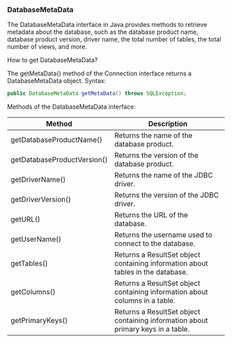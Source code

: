 ### DatabaseMetaData

The DatabaseMetaData interface in Java provides methods to retrieve metadata about the database, such as the database product name, database product version, driver name, the total number of tables, the total number of views, and more.

How to get DatabaseMetaData?

The getMetaData() method of the Connection interface returns a DatabaseMetaData object.
Syntax:
```java
public DatabaseMetaData getMetaData() throws SQLException;
```

Methods of the DatabaseMetaData interface:

| Method                      | Description                                                                      |
|-----------------------------|----------------------------------------------------------------------------------|
| getDatabaseProductName()    | Returns the name of the database product.                                        |
| getDatabaseProductVersion() | Returns the version of the database product.                                     |
| getDriverName()             | Returns the name of the JDBC driver.                                             |
| getDriverVersion()          | Returns the version of the JDBC driver.                                          |
| getURL()                    | Returns the URL of the database.                                                 |
| getUserName()               | Returns the username used to connect to the database.                            |
| getTables()                 | Returns a ResultSet object containing information about tables in the database.  |
| getColumns()                | Returns a ResultSet object containing information about columns in a table.      |
| getPrimaryKeys()            | Returns a ResultSet object containing information about primary keys in a table. |
